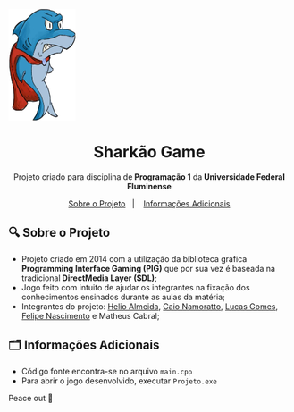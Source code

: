 <img src="./imagens/sharkao.png" align="center" width="120" height="200"></img>

<h1 align="center">Sharkão Game</h1>
<p align="center">Projeto criado para disciplina de<strong> Programação 1</strong> da<strong> Universidade Federal Fluminense</strong></p>
<p align="center">
  <a href="#-sobre">Sobre o Projeto</a>&nbsp;&nbsp;&nbsp;|&nbsp;&nbsp;&nbsp;
  <a href="#-informacoes-adicionais">Informações Adicionais</a>
</p>

## :mag: Sobre o Projeto

- Projeto criado em 2014 com a utilização da biblioteca gráfica<strong> Programming Interface Gaming (PIG)</strong> que por sua vez é baseada na tradicional<strong> DirectMedia Layer (SDL)</strong>;
- Jogo feito com intuito de ajudar os integrantes na fixação dos conhecimentos ensinados durante as aulas da matéria;
- Integrantes do projeto: <a href="https://github.com/LelioH">Helio Almeida</a>, <a href="https://github.com/caionamoratto"> Caio Namoratto</a>, <a href="https://github.com/Gomesantos"> Lucas Gomes</a>, <a href="https://github.com/Fen1499"> Felipe Nascimento</a> e Matheus Cabral;

## :card_index_dividers: Informações Adicionais

- Código fonte encontra-se no arquivo `main.cpp`
- Para abrir o jogo desenvolvido, executar `Projeto.exe`

Peace out :wave:

